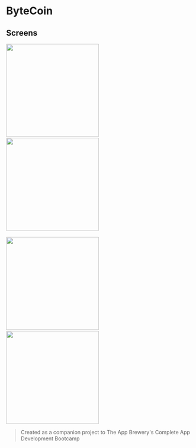 #  ByteCoin



## Screens

<img src="images/lightmode.png" width=250>&nbsp;&nbsp;&nbsp;&nbsp;&nbsp;&nbsp;&nbsp;&nbsp;&nbsp;&nbsp;&nbsp;&nbsp;<img src="images/darkmode.png" width=250>
<br><br>
<img src="images/lightmode.gif" width=250>&nbsp;&nbsp;&nbsp;&nbsp;&nbsp;&nbsp;&nbsp;&nbsp;&nbsp;&nbsp;&nbsp;&nbsp;<img src="images/darkmode.gif" width=250>


>Created as a companion project to The App Brewery's Complete App Development Bootcamp
